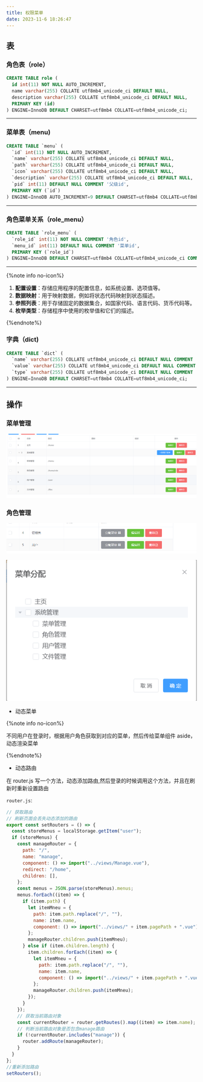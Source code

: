 ```yaml
---
title: 权限菜单
date: 2023-11-6 18:26:47
---
```


## 表

### 角色表（role）

```sql
CREATE TABLE role (
  id int(11) NOT NULL AUTO_INCREMENT,
  name varchar(255) COLLATE utf8mb4_unicode_ci DEFAULT NULL,
  description varchar(255) COLLATE utf8mb4_unicode_ci DEFAULT NULL,
  PRIMARY KEY (id)
) ENGINE=InnoDB DEFAULT CHARSET=utf8mb4 COLLATE=utf8mb4_unicode_ci;

```

---

### 菜单表（menu)

```sql
CREATE TABLE `menu` (
  `id` int(11) NOT NULL AUTO_INCREMENT,
  `name` varchar(255) COLLATE utf8mb4_unicode_ci DEFAULT NULL,
  `path` varchar(255) COLLATE utf8mb4_unicode_ci DEFAULT NULL,
  `icon` varchar(255) COLLATE utf8mb4_unicode_ci DEFAULT NULL,
  `description` varchar(255) COLLATE utf8mb4_unicode_ci DEFAULT NULL,
  `pid` int(11) DEFAULT NULL COMMENT '父级id',
  PRIMARY KEY (`id`)
) ENGINE=InnoDB AUTO_INCREMENT=9 DEFAULT CHARSET=utf8mb4 COLLATE=utf8mb4_unicode_ci;
```

---

### 角色菜单关系（role_menu）

```sql
CREATE TABLE `role_menu` (
  `role_id` int(11) NOT NULL COMMENT '角色id',
  `menu_id` int(11) DEFAULT NULL COMMENT '菜单id',
  PRIMARY KEY (`role_id`)
) ENGINE=InnoDB DEFAULT CHARSET=utf8mb4 COLLATE=utf8mb4_unicode_ci COMMENT='角色和菜单关系表';
```

---

{%note info no-icon%}

1. **配置设置**：存储应用程序的配置信息，如系统设置、选项值等。
2. **数据映射**：用于映射数据，例如将状态代码映射到状态描述。
3. **参照列表**：用于存储固定的数据集合，如国家代码、语言代码、货币代码等。
4. **枚举类型**：存储程序中使用的枚举值和它们的描述。

{%endnote%}

### 字典（dict)

```sql
CREATE TABLE `dict` (
  `name` varchar(255) COLLATE utf8mb4_unicode_ci DEFAULT NULL COMMENT '名称',
  `value` varchar(255) COLLATE utf8mb4_unicode_ci DEFAULT NULL COMMENT '内容',
  `type` varchar(255) COLLATE utf8mb4_unicode_ci DEFAULT NULL COMMENT '类型'
) ENGINE=InnoDB DEFAULT CHARSET=utf8mb4 COLLATE=utf8mb4_unicode_ci;
```

---

## 操作

### 菜单管理

![image-20231106182647363](./%E6%9D%83%E9%99%90%E8%8F%9C%E5%8D%95_image/image-20231106182647363.png)

### 角色管理

![image-20231106182804891](./%E6%9D%83%E9%99%90%E8%8F%9C%E5%8D%95_image/image-20231106182804891.png)

![image-20231106182813462](./%E6%9D%83%E9%99%90%E8%8F%9C%E5%8D%95_image/image-20231106182813462.png)

- 动态菜单

{%note info no-icon%}

不同用户在登录时，根据用户角色获取到对应的菜单，然后传给菜单组件 aside，动态渲染菜单

{%endnote%}

- 动态路由

在 router.js 写一个方法，动态添加路由,然后登录的时候调用这个方法，并且在刷新时重新设置路由

`router.js`:

```js
// 获取路由
// 刷新页面会丢失动态添加的路由
export const setRouters = () => {
  const storeMenus = localStorage.getItem("user");
  if (storeMenus) {
    const manageRouter = {
      path: "/",
      name: "manage",
      component: () => import("../views/Manage.vue"),
      redirect: "/home",
      children: [],
    };
    const menus = JSON.parse(storeMenus).menus;
    menus.forEach((item) => {
      if (item.path) {
        let itemMneu = {
          path: item.path.replace("/", ""),
          name: item.name,
          component: () => import("../views/" + item.pagePath + ".vue"),
        };
        manageRouter.children.push(itemMneu);
      } else if (item.children.length) {
        item.children.forEach((item) => {
          let itemMneu = {
            path: item.path.replace("/", ""),
            name: item.name,
            component: () => import("../views/" + item.pagePath + ".vue"),
          };
          manageRouter.children.push(itemMneu);
        });
      }
    });
    // 获取当前路由对象
    const currentRouter = router.getRoutes().map((item) => item.name);
    // 判断当前路由对象是否包含manage路由
    if (!currentRouter.includes("manage")) {
      router.addRoute(manageRouter);
    }
  }
};
//重新添加路由
setRouters();
```
